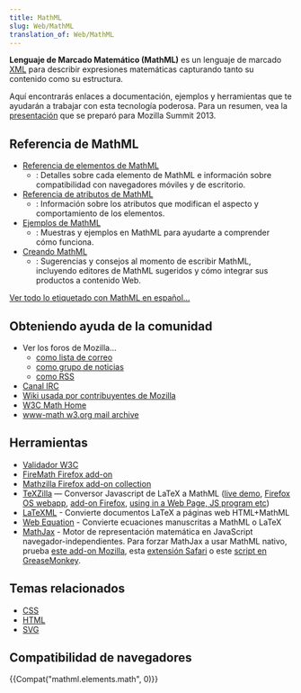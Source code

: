 ```yaml
---
title: MathML
slug: Web/MathML
translation_of: Web/MathML
---
```


**Lenguaje de Marcado Matemático (MathML)** es un lenguaje de marcado [XML](/es/docs/Introducción_a_XML) para describir expresiones matemáticas capturando tanto su contenido como su estructura.

Aquí encontrarás enlaces a documentación, ejemplos y herramientas que te ayudarán a trabajar con esta tecnología poderosa. Para un resumen, vea la [presentación](https://fred-wang.github.io/MozSummitMathML/index.html) que se preparó para Mozilla Summit 2013.

## Referencia de MathML

- [Referencia de elementos de MathML](/es/docs/Web/MathML/Elemento)
  - : Detalles sobre cada elemento de MathML e información sobre compatibilidad con navegadores móviles y de escritorio.
- [Referencia de atributos de MathML](/es/docs/Web/MathML/Attribute)
  - : Información sobre los atributos que modifican el aspecto y comportamiento de los elementos.
- [Ejemplos de MathML](/es/docs/Web/MathML/Examples)
  - : Muestras y ejemplos en MathML para ayudarte a comprender cómo funciona.
- [Creando MathML](/es/docs/Web/MathML/Authoring)
  - : Sugerencias y consejos al momento de escribir MathML, incluyendo editores de MathML sugeridos y cómo integrar sus productos a contenido Web.

[Ver todo lo etiquetado con MathML en español...](/es/docs/tag/MathML)

## Obteniendo ayuda de la comunidad

- Ver los foros de Mozilla...
  - [como lista de correo](https://lists.mozilla.org/listinfo/dev-tech-mathml)
  - [como grupo de noticias](https://groups.google.com/group/mozilla.dev.tech.mathml)
  - [como RSS](https://groups.google.com/group/mozilla.dev.tech.mathml/feeds)
- [Canal IRC](irc://irc.mozilla.org/%23mathml)
- [Wiki usada por contribuyentes de Mozilla](https://wiki.mozilla.org/MathML:Home_Page)
- [W3C Math Home](https://www.w3.org/Math/)
- [www-math w3.org mail archive](https://lists.w3.org/Archives/Public/www-math/)

## Herramientas

- [Validador W3C](https://validator.w3.org)
- [FireMath Firefox add-on](https://addons.mozilla.org/en/firefox/addon/8969/)
- [Mathzilla Firefox add-on collection](https://addons.mozilla.org/firefox/collections/fred_wang/mathzilla/)
- [TeXZilla](https://github.com/fred-wang/TeXZilla) — Conversor Javascript de LaTeX a MathML ([live demo](https://fred-wang.github.io/TeXZilla/), [Firefox OS webapp](https://r-gaia-cs.github.io/TeXZilla-webapp/), [add-on Firefox](https://addons.mozilla.org/en-US/firefox/addon/texzilla/), [using in a Web Page, JS program etc](https://github.com/fred-wang/TeXZilla/wiki/Using-TeXZilla))
- [LaTeXML](http://dlmf.nist.gov/LaTeXML/) - Convierte documentos LaTeX a páginas web HTML+MathML
- [Web Equation](http://webdemo.visionobjects.com/home.html#equation) - Convierte ecuaciones manuscritas a MathML o LaTeX
- [MathJax](https://www.mathjax.org/) - Motor de representación matemática en JavaScript navegador-independientes. Para forzar MathJax a usar MathML nativo, prueba [este add-on Mozilla](https://addons.mozilla.org/en-US/firefox/addon/mathjax-native-mathml/), esta [extensión Safari](https://fred-wang.github.io/mathjax-native-mathml-safari/mathjax-native-mathml.safariextz) o este [script en GreaseMonkey](https://openuserjs.org/scripts/fred.wang/MathJax_Native_MathML/).

## Temas relacionados

- [CSS](/es/docs/Web/CSS)
- [HTML](/es/docs/Web/HTML)
- [SVG](/es/docs/Web/SVG)

## Compatibilidad de navegadores

{{Compat("mathml.elements.math", 0)}}
